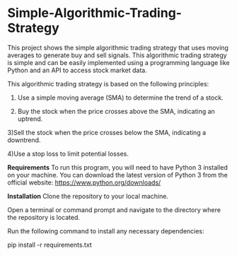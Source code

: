 # Simple-Algorithmic-Trading-Strategy

This project shows the simple algorithmic trading strategy that uses moving averages to generate buy and sell signals. This algorithmic trading strategy is simple and can be easily implemented using a programming language like Python and an API to access stock market data. 

This algorithmic trading strategy is based on the following principles:

1) Use a simple moving average (SMA) to determine the trend of a stock.

2) Buy the stock when the price crosses above the SMA, indicating an uptrend.

3)Sell the stock when the price crosses below the SMA, indicating a downtrend.

4)Use a stop loss to limit potential losses.

**Requirements**
To run this program, you will need to have Python 3 installed on your machine. You can download the latest version of Python 3 from the official website: https://www.python.org/downloads/

**Installation**
Clone the repository to your local machine.

Open a terminal or command prompt and navigate to the directory where the repository is located.

Run the following command to install any necessary dependencies:

pip install -r requirements.txt


